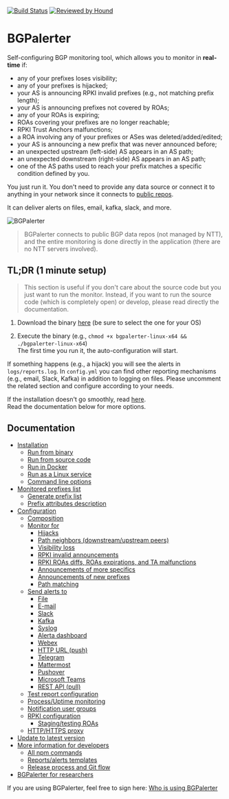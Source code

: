 [![Build Status](https://github.com/nttgin/BGPalerter/workflows/Main/badge.svg)](https://github.com/nttgin/BGPalerter/actions?query=workflow%3AMain)
[![Reviewed by Hound](https://img.shields.io/badge/Reviewed_by-Hound-8E64B0.svg)](https://houndci.com)

# BGPalerter
Self-configuring BGP monitoring tool, which allows you to monitor in **real-time** if:
* any of your prefixes loses visibility;
* any of your prefixes is hijacked;
* your AS is announcing RPKI invalid prefixes (e.g., not matching prefix length);
* your AS is announcing prefixes not covered by ROAs;
* any of your ROAs is expiring;
* ROAs covering your prefixes are no longer reachable;
* RPKI Trust Anchors malfunctions;
* a ROA involving any of your prefixes or ASes was deleted/added/edited;
* your AS is announcing a new prefix that was never announced before;
* an unexpected upstream (left-side) AS appears in an AS path;
* an unexpected downstream (right-side) AS appears in an AS path;
* one of the AS paths used to reach your prefix matches a specific condition defined by you.

You just run it. You don't need to provide any data source or connect it to anything in your network since it connects to [public repos](docs/datasets.md).

It can deliver alerts on files, email, kafka, slack, and more.

![BGPalerter](http://massimocandela.com/img/bgpalerter_github_image.png)

> BGPalerter connects to public BGP data repos (not managed by NTT), and the entire monitoring is done directly in the application (there are no NTT servers involved). 
 
## TL;DR (1 minute setup)
> This section is useful if you don't care about the source code but you just want to run the monitor.
Instead, if you want to run the source code (which is completely open) or develop, please read directly the documentation.

1. Download the binary [here](https://github.com/nttgin/BGPalerter/releases) (be sure to select the one for your OS)

2. Execute the binary (e.g., `chmod +x bgpalerter-linux-x64 && ./bgpalerter-linux-x64`)  
The first time you run it, the auto-configuration will start.  


If something happens (e.g., a hijack) you will see the alerts in `logs/reports.log`.
In `config.yml` you can find other reporting mechanisms (e.g., email, Slack, Kafka) in addition to logging on files. 
Please uncomment the related section and configure according to your needs. 

If the installation doesn't go smoothly, read [here](docs/installation.md).  
Read the documentation below for more options.

## Documentation

- [Installation](docs/installation.md)
    - [Run from binary](docs/installation.md#running-bgpalerter-from-binaries)
    - [Run from source code](docs/installation.md#running-bgpalerter-from-the-source-code)
    - [Run in Docker](docs/installation.md#running-bgpalerter-in-docker)
    - [Run as a Linux service](docs/linux-service.md)
    - [Command line options](docs/installation.md#bgpalerter-parameters)
- [Monitored prefixes list](docs/prefixes.md#prefixes)
    - [Generate prefix list](docs/prefixes.md#generate)
    - [Prefix attributes description](docs/prefixes.md#prefixes-fields)
- [Configuration](docs/configuration.md)
    - [Composition](docs/configuration.md#composition)
    - [Monitor for](docs/configuration.md#monitors)
        - [Hijacks](docs/configuration.md#monitorhijack)
        - [Path neighbors (downstream/upstream peers)](docs/path-neighbors.md)
        - [Visibility loss](docs/configuration.md#monitorvisibility)
        - [RPKI invalid announcements](docs/configuration.md#monitorrpki)
        - [RPKI ROAs diffs, ROAs expirations, and TA malfunctions](docs/configuration.md#monitorroas)
        - [Announcements of more specifics](docs/configuration.md#monitornewprefix)
        - [Announcements of new prefixes](docs/configuration.md#monitoras)
        - [Path matching](docs/configuration.md#monitorpath)
    - [Send alerts to](docs/reports.md#reports)
        - [File](docs/reports.md#reportfile)
        - [E-mail](docs/reports.md#reportemail)
        - [Slack](docs/reports.md#reportslack)
        - [Kafka](docs/reports.md#reportkafka)
        - [Syslog](docs/reports.md#reportsyslog)
        - [Alerta dashboard](docs/reports.md#reportalerta)
        - [Webex](docs/reports.md#reportwebex)
        - [HTTP URL (push)](docs/reports.md#reporthttp)
        - [Telegram](docs/reports.md#reporttelegram)
        - [Mattermost](docs/reports.md#mattermost)
        - [Pushover](docs/report-http.md#pushover)
        - [Microsoft Teams](docs/report-http.md#ms-teams)
        - [REST API (pull)](docs/reports.md#reportpullapi)
    - [Test report configuration](docs/installation.md#bgpalerter-parameters)
    - [Process/Uptime monitoring](docs/process-monitors.md)
    - [Notification user groups](docs/usergroups.md)
    - [RPKI configuration](docs/rpki.md)
        - [Staging/testing ROAs](docs/rpki.md#stagingtesting-roas)
    - [HTTP/HTTPS proxy](docs/http-proxy.md)
- [Update to latest version](docs/update.md)
- [More information for developers](docs/develop.md)
    - [All npm commands](docs/develop.md#all-npm-commands)
    - [Reports/alerts templates](docs/context.md)
    - [Release process and Git flow](docs/release-process.md)
- [BGPalerter for researchers](docs/research.md)



If you are using BGPalerter, feel free to sign here: [Who is using BGPalerter](docs/friends.md)
